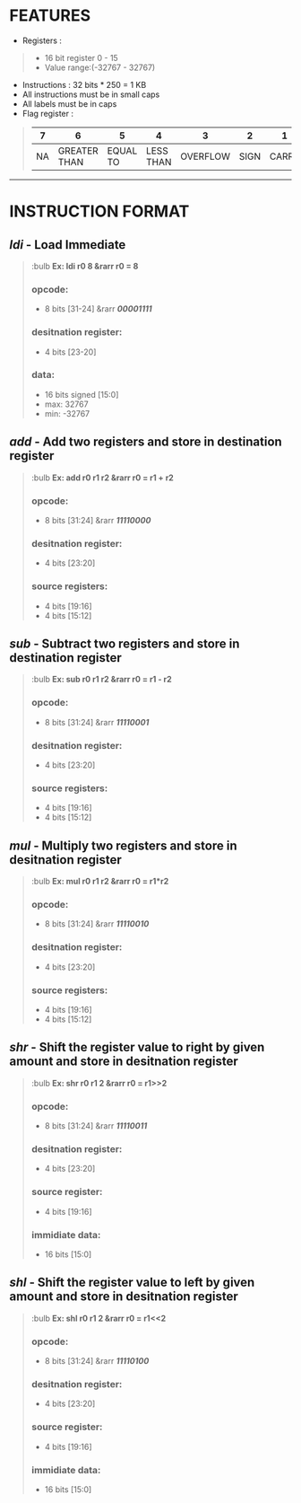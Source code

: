 # FEATURES

- Registers : 
>- 16 bit register 0 - 15  
>- Value range:(-32767 - 32767)
- Instructions : 32 bits * 250 = 1 KB
- All instructions must be in small caps
- All labels must be in caps
- Flag register :
> |  7   |  6             |  5         |  4          |  3       |  2   |  1    |  0   |
> | ---- | -------------- | ---------- | ----------- | -------- | ---- | ----- | ---- |
> |  NA  |  GREATER THAN  |  EQUAL TO  |  LESS THAN  | OVERFLOW | SIGN | CARRY | ZERO |

---

<!-- (31)00000000(24) (23)0000(20) (19)0000(16) (15)0000(12) (11)0000(8) (7)0000(4) (3)0000(0) -->

# INSTRUCTION FORMAT

## ***ldi*** - Load Immediate 
> :bulb **Ex: ldi r0 8 &rarr r0 = 8**
> ### opcode: 
>- 8 bits [31-24] &rarr ***00001111***  
> ### desitnation register: 
>- 4 bits [23-20]  
> ### data: 
>- 16 bits signed [15:0]  
>- max: 32767
>- min: -32767

## ***add*** - Add two registers and store in destination register
> :bulb **Ex: add r0 r1 r2 &rarr r0 = r1 + r2**
> ### opcode: 
>- 8 bits [31:24] &rarr ***11110000***  
> ### desitnation register: 
>- 4 bits [23:20]  
> ### source registers:
>- 4 bits [19:16]
>- 4 bits [15:12]

## ***sub*** - Subtract two registers and store in destination register
> :bulb **Ex: sub r0 r1 r2 &rarr r0 = r1 - r2**
> ### opcode: 
>- 8 bits [31:24] &rarr ***11110001***  
> ### desitnation register: 
>- 4 bits [23:20]  
> ### source registers:
>- 4 bits [19:16]
>- 4 bits [15:12]

## ***mul*** - Multiply two registers and store in desitnation register
> :bulb **Ex: mul r0 r1 r2 &rarr r0 = r1*r2**
> ### opcode: 
>- 8 bits [31:24] &rarr ***11110010***  
> ### desitnation register: 
>- 4 bits [23:20]  
> ### source registers:
>- 4 bits [19:16]
>- 4 bits [15:12]

## ***shr*** - Shift the register value to right by given amount and store in desitnation register
> :bulb **Ex: shr r0 r1 2 &rarr r0 = r1>>2**
> ### opcode: 
>- 8 bits [31:24] &rarr ***11110011***  
> ### desitnation register: 
>- 4 bits [23:20]  
> ### source register:
>- 4 bits [19:16]
> ### immidiate data:
>- 16 bits [15:0]

## ***shl*** - Shift the register value to left by given amount and store in desitnation register
> :bulb **Ex: shl r0 r1 2 &rarr r0 = r1<<2**
> ### opcode: 
>- 8 bits [31:24] &rarr ***11110100***  
> ### desitnation register: 
>- 4 bits [23:20]  
> ### source register:
>- 4 bits [19:16]
> ### immidiate data:
>- 16 bits [15:0]